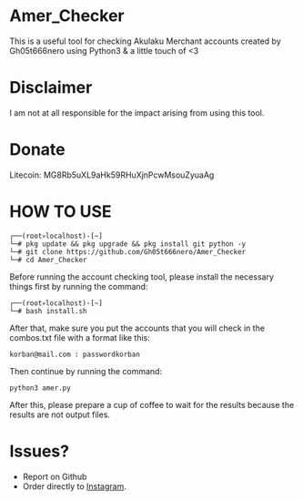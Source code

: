 # Amer_Checker
This is a useful tool for checking Akulaku Merchant accounts created by Gh05t666nero using Python3 & a little touch of <3

# Disclaimer
I am not at all responsible for the impact arising from using this tool.

# Donate
Litecoin: MG8Rb5uXL9aHk59RHuXjnPcwMsouZyuaAg

# HOW TO USE
```
┌──(root💀localhost)-[~]
└─# pkg update && pkg upgrade && pkg install git python -y
└─# git clone https://github.com/Gh05t666nero/Amer_Checker
└─# cd Amer_Checker
```
Before running the account checking tool, please install the necessary things first by running the command:
```
┌──(root💀localhost)-[~]
└─# bash install.sh
```
After that, make sure you put the accounts that you will check in the combos.txt file with a format like this:
```
korban@mail.com : passwordkorban
```
Then continue by running the command:
```
python3 amer.py
```
After this, please prepare a cup of coffee to wait for the results because the results are not output files.

# Issues?
* Report on Github
* Order directly to [Instagram](https://instagram.com/ojan_cxs/).
